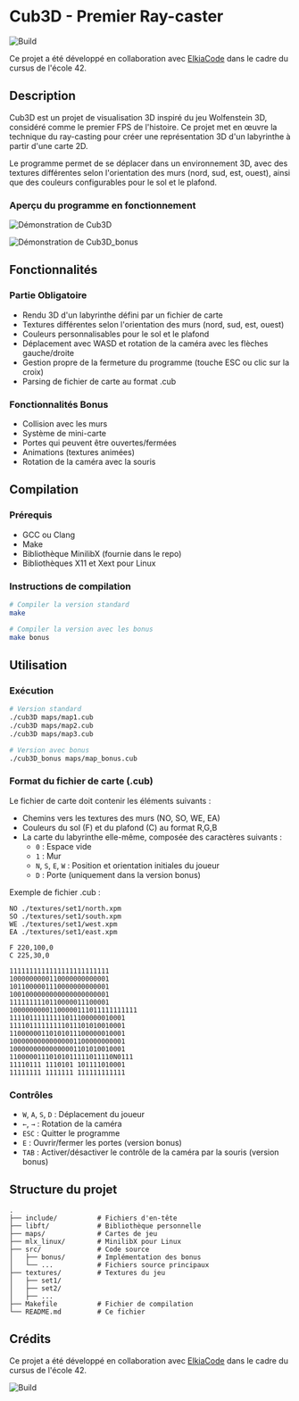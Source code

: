 # Cub3D - Premier Ray-caster

![Build](https://github.com/ownleex/12_cub3D/actions/workflows/makefile.yml/badge.svg)

Ce projet a été développé en collaboration avec [ElkiaCode](https://github.com/ElkiaCode) dans le cadre du cursus de l'école 42.

## Description
Cub3D est un projet de visualisation 3D inspiré du jeu Wolfenstein 3D, considéré comme le premier FPS de l'histoire. Ce projet met en œuvre la technique du ray-casting pour créer une représentation 3D d'un labyrinthe à partir d'une carte 2D.

Le programme permet de se déplacer dans un environnement 3D, avec des textures différentes selon l'orientation des murs (nord, sud, est, ouest), ainsi que des couleurs configurables pour le sol et le plafond.

### Aperçu du programme en fonctionnement

![Démonstration de Cub3D](assets/demo.gif)

![Démonstration de Cub3D_bonus](assets/demo_bonus.gif)

## Fonctionnalités

### Partie Obligatoire
- Rendu 3D d'un labyrinthe défini par un fichier de carte
- Textures différentes selon l'orientation des murs (nord, sud, est, ouest)
- Couleurs personnalisables pour le sol et le plafond
- Déplacement avec WASD et rotation de la caméra avec les flèches gauche/droite
- Gestion propre de la fermeture du programme (touche ESC ou clic sur la croix)
- Parsing de fichier de carte au format .cub

### Fonctionnalités Bonus
- Collision avec les murs
- Système de mini-carte
- Portes qui peuvent être ouvertes/fermées
- Animations (textures animées)
- Rotation de la caméra avec la souris

## Compilation

### Prérequis
- GCC ou Clang
- Make
- Bibliothèque MinilibX (fournie dans le repo)
- Bibliothèques X11 et Xext pour Linux

### Instructions de compilation
```bash
# Compiler la version standard
make

# Compiler la version avec les bonus
make bonus
```

## Utilisation

### Exécution
```bash
# Version standard
./cub3D maps/map1.cub
./cub3D maps/map2.cub
./cub3D maps/map3.cub

# Version avec bonus
./cub3D_bonus maps/map_bonus.cub
```

### Format du fichier de carte (.cub)
Le fichier de carte doit contenir les éléments suivants :
- Chemins vers les textures des murs (NO, SO, WE, EA)
- Couleurs du sol (F) et du plafond (C) au format R,G,B
- La carte du labyrinthe elle-même, composée des caractères suivants :
  - `0` : Espace vide
  - `1` : Mur
  - `N`, `S`, `E`, `W` : Position et orientation initiales du joueur
  - `D` : Porte (uniquement dans la version bonus)

Exemple de fichier .cub :
```
NO ./textures/set1/north.xpm
SO ./textures/set1/south.xpm
WE ./textures/set1/west.xpm
EA ./textures/set1/east.xpm

F 220,100,0
C 225,30,0

1111111111111111111111111
1000000000110000000000001
1011000001110000000000001
1001000000000000000000001
1111111110110000011100001
10000000001100000111011111111111
11110111111111011100000010001
11110111111111011101010010001
11000000110101011100000010001
10000000000000001100000000001
10000000000000001101010010001
11000001110101011111011110N0111
11110111 1110101 101111010001
11111111 1111111 111111111111
```

### Contrôles
- `W`, `A`, `S`, `D` : Déplacement du joueur
- `←`, `→` : Rotation de la caméra
- `ESC` : Quitter le programme
- `E` : Ouvrir/fermer les portes (version bonus)
- `TAB` : Activer/désactiver le contrôle de la caméra par la souris (version bonus)

## Structure du projet
```
.
├── include/          # Fichiers d'en-tête
├── libft/            # Bibliothèque personnelle
├── maps/             # Cartes de jeu
├── mlx_linux/        # MinilibX pour Linux
├── src/              # Code source
│   ├── bonus/        # Implémentation des bonus
│   └── ...           # Fichiers source principaux
├── textures/         # Textures du jeu
│   ├── set1/
│   ├── set2/
│   ├── ...
├── Makefile          # Fichier de compilation
└── README.md         # Ce fichier
```

## Crédits
Ce projet a été développé en collaboration avec [ElkiaCode](https://github.com/ElkiaCode) dans le cadre du cursus de l'école 42.

![Build](https://github.com/ownleex/12_cub3D/actions/workflows/makefile.yml/badge.svg)